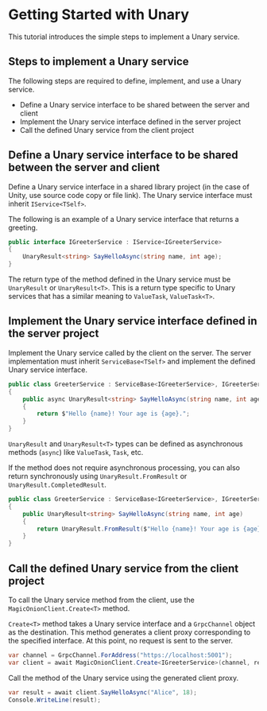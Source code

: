# Getting Started with Unary

This tutorial introduces the simple steps to implement a Unary service.

## Steps to implement a Unary service

The following steps are required to define, implement, and use a Unary service.

- Define a Unary service interface to be shared between the server and client
- Implement the Unary service interface defined in the server project
- Call the defined Unary service from the client project

## Define a Unary service interface to be shared between the server and client

Define a Unary service interface in a shared library project (in the case of Unity, use source code copy or file link). The Unary service interface must inherit `IService<TSelf>`.

The following is an example of a Unary service interface that returns a greeting.

```csharp
public interface IGreeterService : IService<IGreeterService>
{
    UnaryResult<string> SayHelloAsync(string name, int age);
}
```

The return type of the method defined in the Unary service must be `UnaryResult` or `UnaryResult<T>`. This is a return type specific to Unary services that has a similar meaning to `ValueTask`, `ValueTask<T>`.

## Implement the Unary service interface defined in the server project

Implement the Unary service called by the client on the server. The server implementation must inherit `ServiceBase<TSelf>` and implement the defined Unary service interface.

```csharp
public class GreeterService : ServiceBase<IGreeterService>, IGreeterService
{
    public async UnaryResult<string> SayHelloAsync(string name, int age)
    {
        return $"Hello {name}! Your age is {age}.";
    }
}
```

`UnaryResult` and `UnaryResult<T>` types can be defined as asynchronous methods (`async`) like `ValueTask`, `Task`, etc.

If the method does not require asynchronous processing, you can also return synchronously using `UnaryResult.FromResult` or `UnaryResult.CompletedResult`.

```csharp
public class GreeterService : ServiceBase<IGreeterService>, IGreeterService
{
    public UnaryResult<string> SayHelloAsync(string name, int age)
    {
        return UnaryResult.FromResult($"Hello {name}! Your age is {age}.");
    }
}
```

## Call the defined Unary service from the client project

To call the Unary service method from the client, use the `MagicOnionClient.Create<T>` method.

`Create<T>` method takes a Unary service interface and a `GrpcChannel` object as the destination. This method generates a client proxy corresponding to the specified interface. At this point, no request is sent to the server.


```csharp
var channel = GrpcChannel.ForAddress("https://localhost:5001");
var client = await MagicOnionClient.Create<IGreeterService>(channel, receiver);
```

Call the method of the Unary service using the generated client proxy.

```csharp
var result = await client.SayHelloAsync("Alice", 18);
Console.WriteLine(result);
```
